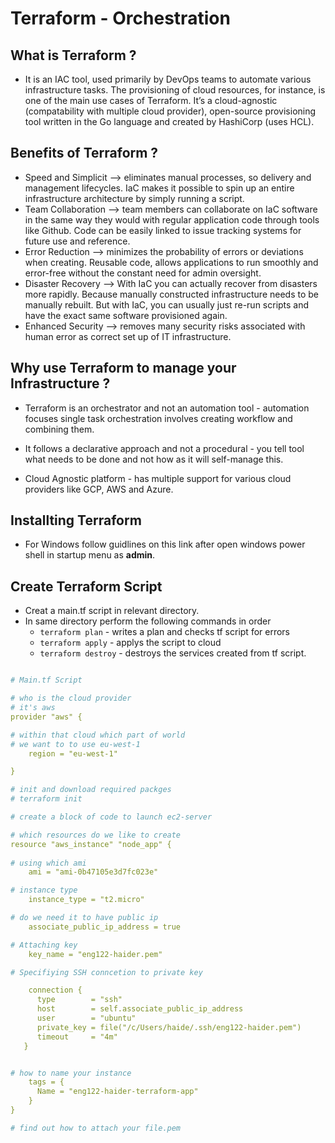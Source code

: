 # Terraform - Orchestration

## What is Terraform ?

- It is an IAC tool, used primarily by DevOps teams to automate various infrastructure tasks. The provisioning of cloud resources, for instance, is one of the main use cases of Terraform. It’s a cloud-agnostic (compatability with multiple cloud provider), open-source provisioning tool written in the Go language and created by HashiCorp (uses HCL).

## Benefits of Terraform ?

- Speed and Simplicit --> eliminates manual processes, so delivery and management lifecycles. IaC makes it possible to spin up an entire infrastructure architecture by simply running a script.
- Team Collaboration --> team members can collaborate on IaC software in the same way they would with regular application code through tools like Github. Code can be easily linked to issue tracking systems for future use and reference.
- Error Reduction -->  minimizes the probability of errors or deviations when creating. Reusable code, allows applications to run smoothly and error-free without the constant need for admin oversight.
- Disaster Recovery --> With IaC you can actually recover from disasters more rapidly. Because manually constructed infrastructure needs to be manually rebuilt. But with IaC, you can usually just re-run scripts and have the exact same software provisioned again.
- Enhanced Security --> removes many security risks associated with human error as correct set up of IT infrastructure. 

## Why use Terraform to manage your Infrastructure ?

- Terraform is an orchestrator and not an automation tool - automation focuses single task orchestration involves creating workflow and combining them. 

- It follows a declarative approach and not a procedural - you tell tool what needs to be done and not how as it will self-manage this. 

- Cloud Agnostic platform - has multiple support for various cloud providers like GCP, AWS and Azure. 


## Installting Terraform

- For Windows follow guidlines on this link after open windows power shell in startup menu as **admin**.

## Create Terraform Script

- Creat a main.tf script in relevant directory.
- In same directory perform the following commands in order
    - `terraform plan` - writes a plan and checks tf script for errors
    - `terraform apply` - applys the script to cloud
    - `terraform destroy` - destroys the services created from tf script.
  
``` yaml

# Main.tf Script

# who is the cloud provider 
# it's aws
provider "aws" {

# within that cloud which part of world 
# we want to to use eu-west-1   
    region = "eu-west-1"

}

# init and download required packges 
# terraform init

# create a block of code to launch ec2-server

# which resources do we like to create
resource "aws_instance" "node_app" {
  
# using which ami
    ami = "ami-0b47105e3d7fc023e"

# instance type
    instance_type = "t2.micro"

# do we need it to have public ip
    associate_public_ip_address = true 

# Attaching key
    key_name = "eng122-haider.pem"

# Specifiying SSH conncetion to private key

    connection {
      type        = "ssh"
      host        = self.associate_public_ip_address
      user        = "ubuntu"
      private_key = file("/c/Users/haide/.ssh/eng122-haider.pem")
      timeout     = "4m"
   }


# how to name your instance
    tags = {
      Name = "eng122-haider-terraform-app"
    }
}

# find out how to attach your file.pem
```

